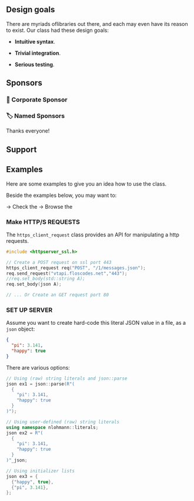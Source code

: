 

## Design goals

There are myriads oflibraries out there, and each may even have its reason to exist. Our class had these design goals:

- **Intuitive syntax**. 

- **Trivial integration**. 

- **Serious testing**. 

## Sponsors



### :office: Corporate Sponsor


### :label: Named Sponsors

Thanks everyone!

## Support

## Examples

Here are some examples to give you an idea how to use the class.

Beside the examples below, you may want to:

→ Check the
→ Browse the

### Make HTTP/S REQUESTS

The `https_client_request` class provides an API for manipulating a http requests.

```cpp
#include <httpserver_ssl.h>

// Create a POST request on ssl port 443
https_client_request req("POST", "/1/messages.json");
req.send_request("vtapi.floscodes.net","443");
//req.set_body(std::string A);
req.set_body(json A);

// ... Or Create an GET request port 80


```

### SET UP SERVER

Assume you want to create hard-code this literal JSON value in a file, as a `json` object:

```json
{
  "pi": 3.141,
  "happy": true
}
```

There are various options:

```cpp
// Using (raw) string literals and json::parse
json ex1 = json::parse(R"(
  {
    "pi": 3.141,
    "happy": true
  }
)");

// Using user-defined (raw) string literals
using namespace nlohmann::literals;
json ex2 = R"(
  {
    "pi": 3.141,
    "happy": true
  }
)"_json;

// Using initializer lists
json ex3 = {
  {"happy", true},
  {"pi", 3.141},
};
```
